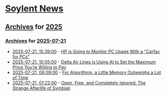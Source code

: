# [Soylent News](../../../README.md)

## [Archives](../../index.md) for [2025](../index.md)

### [Archives](../../index.md) for [2025-07-21](index.md)

* [2025-07-21, 15:39:00](https://soylentnews.org/article.pl?sid=25/07/20/1650210&from=rss) - [HP is Going to Monitor PC Usage With a \"Carfax for PCs\" ](https://soylentnews.org/article.pl?sid=25/07/20/1650210&from=rss)
* [2025-07-21, 10:55:00](https://soylentnews.org/article.pl?sid=25/07/20/0259241&from=rss) - [Delta Air Lines is Using AI to Set the Maximum Price You’re Willing to Pay](https://soylentnews.org/article.pl?sid=25/07/20/0259241&from=rss)
* [2025-07-21, 06:09:00](https://soylentnews.org/article.pl?sid=25/07/20/0228244&from=rss) - [For Algorithms, a Little Memory Outweighs a Lot of Time](https://soylentnews.org/article.pl?sid=25/07/20/0228244&from=rss)
* [2025-07-21, 01:22:00](https://soylentnews.org/article.pl?sid=25/07/19/1538201&from=rss) - [Open, Free, and Completely Ignored: The Strange Afterlife of Symbian](https://soylentnews.org/article.pl?sid=25/07/19/1538201&from=rss)
